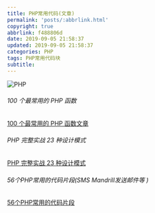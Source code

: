 ```yaml
---
title: PHP常用代码(文章)
permalink: 'posts/:abbrlink.html'
copyright: true
abbrlink: f488806d
date: 2019-09-05 21:58:37
updated: 2019-09-05 21:58:37
categories: PHP
tags: PHP常用代码块
subtitle:
---
```

<meta name="referrer" content="never">

![PHP](https://upload-images.jianshu.io/upload_images/3098875-0b923b9b7e9b2f30.png?imageMogr2/auto-orient/strip%7CimageView2/2/w/1240)

###### 100 个最常用的 PHP 函数
[100 个最常用的 PHP 函数文章](https://juejin.im/post/5c9b2e395188252d876e5b58)

###### PHP 完整实战 23 种设计模式

[PHP 完整实战 23 种设计模式](https://juejin.im/entry/5857b81b1b69e60056ec2f55)

<!--more-->
###### 56个PHP常用的代码片段(SMS Mandrill发送邮件等 )

[56个PHP常用的代码片段](https://juejin.im/entry/56c0192032132c0052b4b29e)

